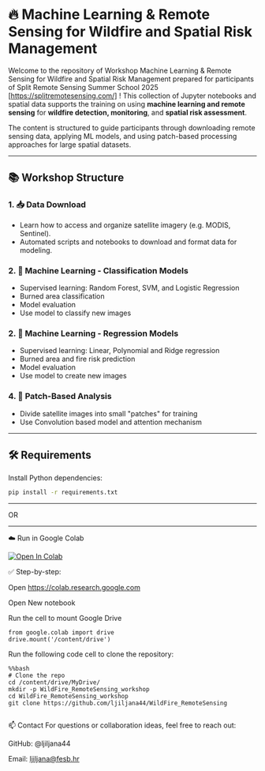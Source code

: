 # 🔥 Machine Learning & Remote Sensing for Wildfire and Spatial Risk Management

Welcome to the  repository of Workshop Machine Learning & Remote Sensing for Wildfire and Spatial Risk Management prepared for participants of Split Remote Sensing Summer School 2025 [https://splitremotesensing.com/] ! This collection of Jupyter notebooks and spatial data supports the training on using **machine learning and remote sensing** for **wildfire detection, monitoring**, and **spatial risk assessment**.

The content is structured to guide participants through downloading remote sensing data, applying ML models, and using patch-based processing approaches for large spatial datasets.



---

## 📚 Workshop Structure

### 1. 📥 **Data Download**
- Learn how to access and organize satellite imagery (e.g. MODIS, Sentinel).
- Automated scripts and notebooks to download and format data for modeling.

### 2. 🤖 **Machine Learning - Classification Models**
- Supervised learning: Random Forest, SVM, and Logistic Regression
- Burned area classification  
- Model evaluation  
- Use  model to classify new images 

### 2. 🤖 **Machine Learning - Regression  Models**
- Supervised learning: Linear, Polynomial and Ridge regression
- Burned area   and fire risk prediction
- Model evaluation  
- Use  model to create new images 

### 4. 🧩 **Patch-Based Analysis**
- Divide satellite images into small "patches" for training
- Use Convolution based model and attention mechanism
 
---
 
 
 
 
## 🛠 Requirements

Install Python dependencies:

```bash
pip install -r requirements.txt
 ```
---

OR 

---

☁️ Run in Google Colab
 
[![Open In Colab](https://colab.research.google.com/assets/colab-badge.svg)](https://colab.research.google.com/github/ljiljana44/WildFire_Workshop/blob/main/00_Copy_to_google_colab.ipynb)


✅ Step-by-step:

Open  https://colab.research.google.com 

Open New notebook

Run the cell to mount Google Drive 

 ```
from google.colab import drive
drive.mount('/content/drive')
```

Run the following code cell to clone the repository:
 ```
%%bash
# Clone the repo
cd /content/drive/MyDrive/
mkdir -p WildFire_RemoteSensing_workshop
cd WildFire_RemoteSensing_workshop
git clone https://github.com/ljiljana44/WildFire_RemoteSensing


```
 



📫 Contact
For questions or collaboration ideas, feel free to reach out:

GitHub: @ljiljana44

Email: ljiljana@fesb.hr
